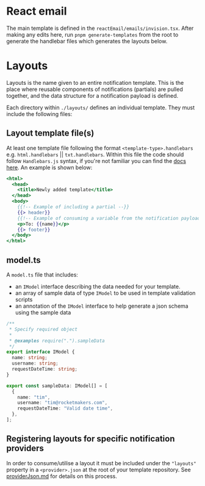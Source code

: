 # React email

The main template is defined in the `reactEmail/emails/invision.tsx`. After making any edits here, run `pnpm generate-templates` from the root to generate the handlebar files which generates the layouts below.

# Layouts

Layouts is the name given to an entire notification template. This is the place where reusable components of notifications (partials) are pulled together, and the data structure for a notification payload is defined.

Each directory within `./layouts/` defines an individual template. They must include the following files:

## Layout template file(s)

At least one template file following the format `<template-type>.handlebars` e.g. `html.handlebars` || `txt.handlebars`. Within this file the code should follow `Handlebars.js` syntax, if you're not familiar you can find the [docs here](https://handlebarsjs.com/). An example is shown below:

```handlebars
<html>
  <head>
    <title>Newly added template</title>
  </head>
  <body>
    {{!-- Example of including a partial --}}
    {{> header}}
    {{!-- Example of consuming a variable from the notification payload --}}
    <p>To: {{name}}</p>
    {{> footer}}
  </body>
</html>
```

## model.ts

A `model.ts` file that includes:

- an `IModel` interface describing the data needed for your template.
- an array of sample data of type `IModel` to be used in template validation scripts
- an annotation of the `IModel` interface to help generate a json schema using the sample data

```typescript
/**
 * Specify required object
 *
 * @examples require(".").sampleData
 */
export interface IModel {
  name: string;
  username: string;
  requestDateTime: string;
}

export const sampleData: IModel[] = [
  {
    name: "tim",
    username: "tim@rocketmakers.com",
    requestDateTime: "Valid date time",
  },
];
```

## Registering layouts for specific notification providers

In order to consume/utilise a layout it must be included under the `"layouts"` property in a `<provider>.json` at the root of your template repository. See [providerJson.md](./providerJson.md) for details on this process.
